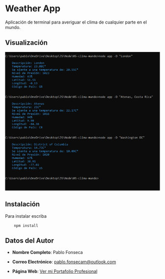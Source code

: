 # Weather App

Aplicación de terminal para averiguar el clima de cualquier parte en el mundo. 

## Visualización 

![Weather App](pictures\app.png)


## Instalación

Para instalar escriba 

```
    npm install 
```

## Datos del Autor 

* **Nombre Completo**: Pablo Fonseca

* **Correo Electrónico**: pablo.fonsecam@outlook.com

* **Página Web**: <a href="https://pablofonseca-dev.github.io/professional-website/" target="_blank">Ver mi Portafolio Profesional</a>




